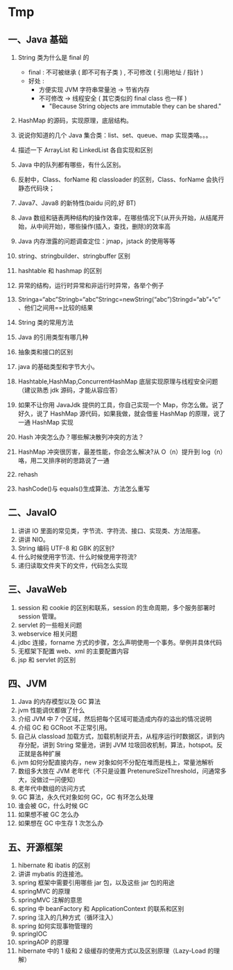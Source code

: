 # Tmp

## 一、Java 基础

1.  String 类为什么是 final 的

    -   final : 不可被继承 ( 即不可有子类 ) , 不可修改 ( 引用地址 / 指针 )
    -   好处 :
        -   方便实现 JVM 字符串常量池 → 节省内存
        -   不可修改 → 线程安全 ( 其它类似的 final class 也一样 )
            - "Because String objects are immutable they can be shared."

1.  HashMap 的源码，实现原理，底层结构。

1.  说说你知道的几个 Java 集合类：list、set、queue、map 实现类咯。。。

1.  描述一下 ArrayList 和 LinkedList 各自实现和区别

1.  Java 中的队列都有哪些，有什么区别。

1.  反射中，Class、forName 和 classloader 的区别，Class、forName 会执行静态代码块；

1.  Java7、Java8 的新特性(baidu 问的,好 BT)

1.  Java 数组和链表两种结构的操作效率，在哪些情况下(从开头开始，从结尾开始，从中间开始)，哪些操作(插入，查找，删除)的效率高

1.  Java 内存泄露的问题调查定位：jmap，jstack 的使用等等

1.  string、stringbuilder、stringbuffer 区别

1.  hashtable 和 hashmap 的区别

1.  异常的结构，运行时异常和非运行时异常，各举个例子

1.  Stringa=“abc”Stringb=“abc”Stringc=newString(“abc”)Stringd=“ab”+“c”、他们之间用==比较的结果

1.  String 类的常用方法

1.  Java 的引用类型有哪几种

1.  抽象类和接口的区别

1.  java 的基础类型和字节大小。

1.  Hashtable,HashMap,ConcurrentHashMap 底层实现原理与线程安全问题（建议熟悉 jdk 源码，才能从容应答）

1.  如果不让你用 JavaJdk 提供的工具，你自己实现一个 Map，你怎么做。说了好久，说了 HashMap 源代码，如果我做，就会借鉴 HashMap 的原理，说了一通 HashMap 实现

1.  Hash 冲突怎么办？哪些解决散列冲突的方法？

1.  HashMap 冲突很厉害，最差性能，你会怎么解决?从 O（n）提升到 log（n）咯，用二叉排序树的思路说了一通

1.  rehash

1.  hashCode()与 equals()生成算法、方法怎么重写

## 二、JavaIO

1. 讲讲 IO 里面的常见类，字节流、字符流、接口、实现类、方法阻塞。
1. 讲讲 NIO。
1. String 编码 UTF-8 和 GBK 的区别?
1. 什么时候使用字节流、什么时候使用字符流?
1. 递归读取文件夹下的文件，代码怎么实现

## 三、JavaWeb

1. session 和 cookie 的区别和联系，session 的生命周期，多个服务部署时 session 管理。
1. servlet 的一些相关问题
1. webservice 相关问题
1. jdbc 连接，forname 方式的步骤，怎么声明使用一个事务。举例并具体代码
1. 无框架下配置 web、xml 的主要配置内容
1. jsp 和 servlet 的区别

## 四、JVM

1. Java 的内存模型以及 GC 算法
1. jvm 性能调优都做了什么
1. 介绍 JVM 中 7 个区域，然后把每个区域可能造成内存的溢出的情况说明
1. 介绍 GC 和 GCRoot 不正常引用。
1. 自己从 classload 加载方式，加载机制说开去，从程序运行时数据区，讲到内存分配，讲到 String 常量池，讲到 JVM 垃圾回收机制，算法，hotspot。反正就是各种扩展
1. jvm 如何分配直接内存，new 对象如何不分配在堆而是栈上，常量池解析
1. 数组多大放在 JVM 老年代（不只是设置 PretenureSizeThreshold，问通常多大，没做过一问便知）
1. 老年代中数组的访问方式
1. GC 算法，永久代对象如何 GC，GC 有环怎么处理
1. 谁会被 GC，什么时候 GC
1. 如果想不被 GC 怎么办
1. 如果想在 GC 中生存 1 次怎么办

## 五、开源框架

1. hibernate 和 ibatis 的区别
1. 讲讲 mybatis 的连接池。
1. spring 框架中需要引用哪些 jar 包，以及这些 jar 包的用途
1. springMVC 的原理
1. springMVC 注解的意思
1. spring 中 beanFactory 和 ApplicationContext 的联系和区别
1. spring 注入的几种方式（循环注入）
1. spring 如何实现事物管理的
1. springIOC
1. springAOP 的原理
1. hibernate 中的 1 级和 2 级缓存的使用方式以及区别原理（Lazy-Load 的理解）
